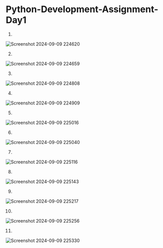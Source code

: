 ﻿# Python-Development-Assignment-Day1
1.
![Screenshot 2024-09-09 224620](https://github.com/user-attachments/assets/9c61851b-0a82-449f-9d5b-febc6dabc3b2)

2.
![Screenshot 2024-09-09 224659](https://github.com/user-attachments/assets/799acde1-267f-4861-974f-6e27786e9f9a)

3.
![Screenshot 2024-09-09 224808](https://github.com/user-attachments/assets/6f29e2a5-f372-4905-826d-059240e8f0d4)

4.
![Screenshot 2024-09-09 224909](https://github.com/user-attachments/assets/a72cb6a5-8466-459f-ad1d-7f8c1e1f5b23)

5.
![Screenshot 2024-09-09 225016](https://github.com/user-attachments/assets/04c3b8e3-dc3b-4384-9c90-d0e9b607bda4)

6.
![Screenshot 2024-09-09 225040](https://github.com/user-attachments/assets/cf6fec47-6f0b-4cd0-a479-280cd5b6a826)

7.
![Screenshot 2024-09-09 225116](https://github.com/user-attachments/assets/267537c4-e4b7-49d3-9e41-f72651a9b606)

8.
![Screenshot 2024-09-09 225143](https://github.com/user-attachments/assets/16f9867e-1a3f-4a01-a42b-c25264a5d00d)

9.
![Screenshot 2024-09-09 225217](https://github.com/user-attachments/assets/3b8a5692-70ec-42f5-b25a-cd584f93618a)

10.
![Screenshot 2024-09-09 225256](https://github.com/user-attachments/assets/0ad310e0-7ec5-4bc3-b3bf-35a360b2b3af)

11.
![Screenshot 2024-09-09 225330](https://github.com/user-attachments/assets/f99d083e-1f82-481b-ae30-c7b407ced05f)
